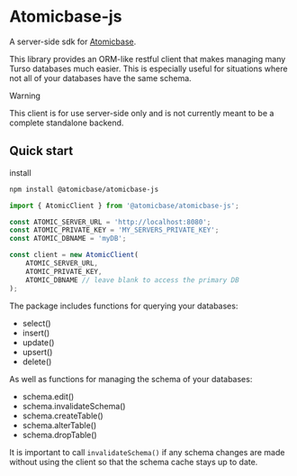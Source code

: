 # Atomicbase-js

A server-side sdk for [Atomicbase](https://github.com/joe-ervin05/atomicbase).

This library provides an ORM-like restful client that makes managing many Turso databases much easier. This is especially useful for situations where not all of your databases have the same schema.

> [!WARNING]
> This client is for use server-side only and is not currently meant to be a complete standalone backend.

## Quick start

install

```bash
npm install @atomicbase/atomicbase-js
```

```typescript
import { AtomicClient } from '@atomicbase/atomicbase-js';

const ATOMIC_SERVER_URL = 'http://localhost:8080';
const ATOMIC_PRIVATE_KEY = 'MY_SERVERS_PRIVATE_KEY';
const ATOMIC_DBNAME = 'myDB';

const client = new AtomicClient(
    ATOMIC_SERVER_URL, 
    ATOMIC_PRIVATE_KEY, 
    ATOMIC_DBNAME // leave blank to access the primary DB
);
```

The package includes functions for querying your databases:

- select()
- insert()
- update()
- upsert()
- delete()

As well as functions for managing the schema of your databases:

- schema.edit()
- schema.invalidateSchema()
- schema.createTable()
- schema.alterTable()
- schema.dropTable()

It is important to call `invalidateSchema()` if any schema changes are made without using the client so that the schema cache stays up to date.